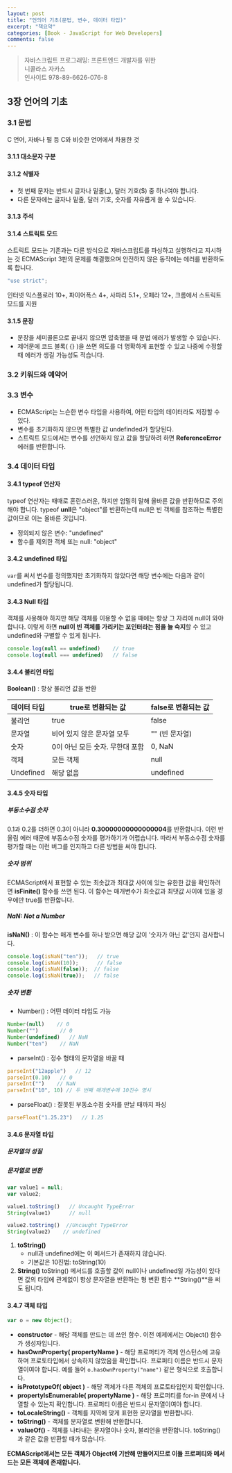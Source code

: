 ```yaml
---
layout: post
title: "언의어 기초(문법, 변수, 데이터 타입)"
excerpt: "책요약"
categories: [Book - JavaScript for Web Developers]
comments: false
---
```


> 자바스크립트 프로그래밍: 프론트엔드 개발자를 위한   
> 니콜라스 자카스    
> 인사이트 
> 978-89-6626-076-8

## 3장 언어의 기초 ##

### 3.1 문법 ###
C 언어, 자바나 펄 등 C와 비슷한 언어에서 차용한 것

#### 3.1.1 대소문자 구분

#### 3.1.2 식별자
- 첫 번째 문자는 반드시 글자나 밑줄(_), 달러 기호($) 중 하나여야 합니다.
- 다른 문자에는 글자나 밑줄, 달러 기호, 숫자를 자유롭게 쓸 수 있습니다.

#### 3.1.3 주석

#### 3.1.4 스트릭트 모드
스트릭트 모드는 기존과는 다른 방식으로 자바스크립트를 파싱하고 실행하라고 지시하는 것 ECMAScript 3판의 문제를 해결했으며 안전하지 않은 동작에는 에러를 반환하도록 합니다. 

``` javascript
"use strict";
```

인터넷 익스플로러 10+, 파이어폭스 4+, 사파리 5.1+, 오페라 12+, 크롬에서 스트릭트 모드를 지원

#### 3.1.5 문장
- 문장을 세미콜론으로 끝내지 않으면 압축했을 때 문법 에러가 발생할 수 있습니다.
- 제어문에 코드 블록( {} )을 쓰면 의도를 더 명확하게 표현할 수 있고 나중에 수정할 때 에러가 생길 가능성도 적습니다.

### 3.2 키워드와 예약어

### 3.3 변수
- ECMAScript는 느슨한 변수 타입을 사용하여, 어떤 타입의 데이터라도 저장할 수 있다. 
- 변수를 초기화하지 않으면 특별한 값 undefinded가 할당된다.
- 스트릭트 모드에서는 변수를 선언하지 않고 값을 할당하려 하면 **ReferenceError** 에러를 반환합니다.

### 3.4 데이터 타입

#### 3.4.1 typeof 연산자
typeof 연산자는 때때로 혼란스러운, 하지만 엄밀히 말해 올바른 값을 반환하므로 주의해야 합니다. typeof **unll**은 "object"를 반환하는데 null은 빈 객체를 참조하는 특별한 값이므로 이는 올바른 것입니다. 

- 정의되지 않은 변수: "undefined"
- 함수를 제외한 객체 또는 null: "object"

#### 3.4.2 undefined 타입
`var`를 써서 변수를 정의했지만 초기화하지 않았다면 해당 변수에는 다음과 같이 undefined가 할당됩니다.

#### 3.4.3 Null 타입
객체를 사용해야 하지만 해당 객체를 이용할 수 없을 때에는 항상 그 자리에 null이 와야 합니다. 이렇게 하면 **null이 빈 객체를 가리키는 포인터라는 점을 늘 숙지**할 수 있고 undefined와 구별할 수 있게 됩니다.

``` javascript
console.log(null == undefined)    // true
console.log(null === undefined)   // false
```

#### 3.4.4 불리언 타입
**Boolean()** : 항상 불리언 값을 반환

| 데이터 타입 | true로 변환되는 값              | false로 변환되는 값 |
|-------------|---------------------------------|---------------------|
| 불리언      | true                            | false               |
| 문자열      | 비어 있지 않은 문자열 모두      | "" (빈 문자열)      |
| 숫자        | 0이 아닌 모든 숫자. 무한대 포함 | 0, NaN              |
| 객체        | 모든 객체                       | null                |
| Undefined   | 해당 없음                       | undefined           |

#### 3.4.5 숫자 타입

##### 부동소수점 숫자
0.1과 0.2를 더하면 0.3이 아니라 **0.30000000000000004**를 반환합니다. 이런 반올림 에러 때문에 부동소수점 숫자를 평가하기가 어렵습니다. 따라서 부동소수점 숫자를 평가할 때는 이런 버그를 인지하고 다른 방법을 써야 합니다.

##### 숫자 범위
ECMAScript에서 표현할 수 있는 최솟값과 최대값 사이에 있는 유한한 값을 확인하려면 **isFinite()** 함수를 쓰면 된다. 이 함수는 매개변수가 최솟값과 최댓값 사이에 있을 경우에만 true를 반환합니다.

##### NaN: Not a Number
**isNaN()** : 이 함수는 매개 변수를 하나 받으면 해당 값이 '숫자가 아닌 값'인지 검사합니다.

``` javascript
console.log(isNaN("ten"));   // true
console.log(isNaN(10));      // false
console.log(isNaN(false));  // false
console.log(isNaN(true));   // false
```

##### 숫자 변환
- Number() : 어떤 데이터 타입도 가능

``` javascript
Number(null)    // 0
Number("")       // 0
Number(undefined)   // NaN
Number("ten")    // NaN
```

- parseInt() : 정수 형태의 문자열을 바꿀 때

``` javascript
parseInt("12apple")   // 12
parseInt(0.10)   // 0
parseInt("")    // NaN
parseInt("10", 10) // 두 번째 매개변수에 10진수 명시
```

- parseFloat() : 잘못된 부동소수점 숫자를 만날 때까지 파싱

``` javascript
parseFloat("1.25.23")   // 1.25
```

#### 3.4.6 문자열 타입

##### 문자열의 성질

##### 문자열로 변환

``` javascript
var value1 = null;
var value2;

value1.toString()   // Uncaught TypeError
String(value1)      // null

value2.toString()  //Uncaught TypeError
String(value2)    // undefined
```

1. **toString()**
    - null과 undefined에는 이 메서드가 존재하지 않습니다.
    - 기본값은 10진법: toString(10)
2. **String()**
toString() 메서드를 호출할 값이 null이나 undefined일 가능성이 있다면 값의 타입에 관계없이 항상 문자열을 반환하는 형 변환 함수 **String()**을 써도 됩니다.

#### 3.4.7 객체 타입

``` javascript
var o = new Object();
```

- **constructor** - 해당 객체를 만드는 데 쓰인 함수. 이전 예제에서는 Object() 함수가 생성자입니다.
- **hasOwnProperty( propertyName )** - 해당 프로퍼티가 객체 인스턴스에 고유하며 프로토타입에서 상속하지 않았음을 확인합니다. 프로퍼티 이름은 반드시 문자열이여야 합니다. 예를 들어 `o.hasOwnProperty("name")` 같은 형식으로 호출합니다.
- **isPrototypeOf( object )** -  해당 객체가 다른 객체의 프로토타입인지 확인합니다.
- **propertyIsEnumerable( propertyName )** - 해당 프로퍼티를 for-in 문에서 나열할 수 있는지 확인합니다. 프로퍼티 이름은 반드시 문자열이여야 합니다.
- **toLocaleString()** - 객체를 지역에 맞게 표현한 문자열을 반환합니다.
- **toString()** - 객체를 문자열로 변환해 반환합니다.
- **valueOf()** - 객체를 나타내는 문자열이나 숫자, 불리언을 반환합니다. toString()과 같은 값을 반환할 때가 많습니다. 

**ECMAScript에서는 모든 객체가 Object에 기반해 만들어지므로 이들 프로퍼티와 메서드는 모든 객체에 존재합니다.**
